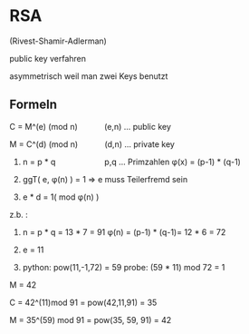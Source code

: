 # RSA

(Rivest-Shamir-Adlerman)

public key verfahren 

asymmetrisch weil man zwei Keys benutzt

## Formeln



C = M^(e) (mod n)            (e,n) ... public key

M = C^(d) (mod n)            (d,n) ... private key



1. n = p * q                      p,q ... Primzahlen
   φ(x) = (p-1) * (q-1)

2. ggT( e, φ(n) ) = 1       => e muss Teilerfremd sein

3. e * d = 1( mod φ(n) ) 
   
   

z.b. :

1. n = p * q = 13 * 7 = 91
   φ(n) = (p-1) * (q-1)= 12 * 6 = 72

2. e = 11 

3. python:     pow(11,-1,72) = 59
   probe:       (59 * 11) mod 72 = 1
   
   

M = 42

C = 42^(11)mod 91 = pow(42,11,91) = 35

M = 35^(59) mod 91 = pow(35, 59, 91) = 42
